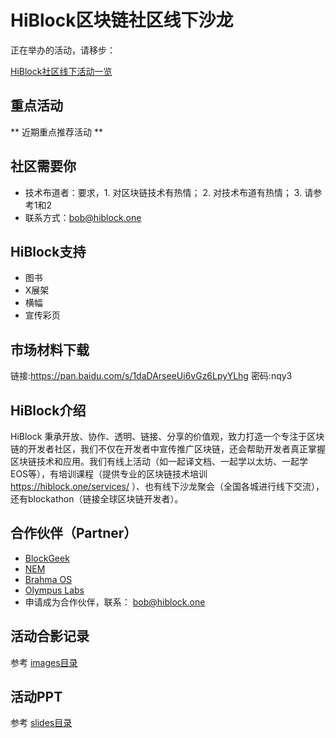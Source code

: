 # HiBlock区块链社区线下沙龙

正在举办的活动，请移步：

[HiBlock社区线下活动一览](http://hiblock.huodongxing.com/)

## 重点活动  

** 近期重点推荐活动 **

## 社区需要你  
- 技术布道者：要求，1. 对区块链技术有热情； 2. 对技术布道有热情； 3. 请参考1和2  
- 联系方式：bob@hiblock.one  

## HiBlock支持
- 图书
- X展架
- 横幅
- 宣传彩页

## 市场材料下载  
链接:https://pan.baidu.com/s/1daDArseeUi6vGz6LpyYLhg 密码:nqy3

## HiBlock介绍
HiBlock 秉承开放、协作、透明、链接、分享的价值观，致力打造一个专注于区块链的开发者社区，我们不仅在开发者中宣传推广区块链，还会帮助开发者真正掌握区块链技术和应用。我们有线上活动（如一起译文档、一起学以太坊、一起学EOS等），有培训课程（提供专业的区块链技术培训 https://hiblock.one/services/ ）、也有线下沙龙聚会（全国各城进行线下交流），还有blockathon（链接全球区块链开发者）。

## 合作伙伴（Partner）
- [BlockGeek](http://blockgeek.org)  
- [NEM](http://nem.io)  
- [Brahma OS](https://www.brahmaos.io/)  
- [Olympus Labs](https://olympuslabs.io/)  
- 申请成为合作伙伴，联系： bob@hiblock.one

## 活动合影记录

参考 [images目录](./tree/master/images)

## 活动PPT

参考 [slides目录](./tree/master/slides)
